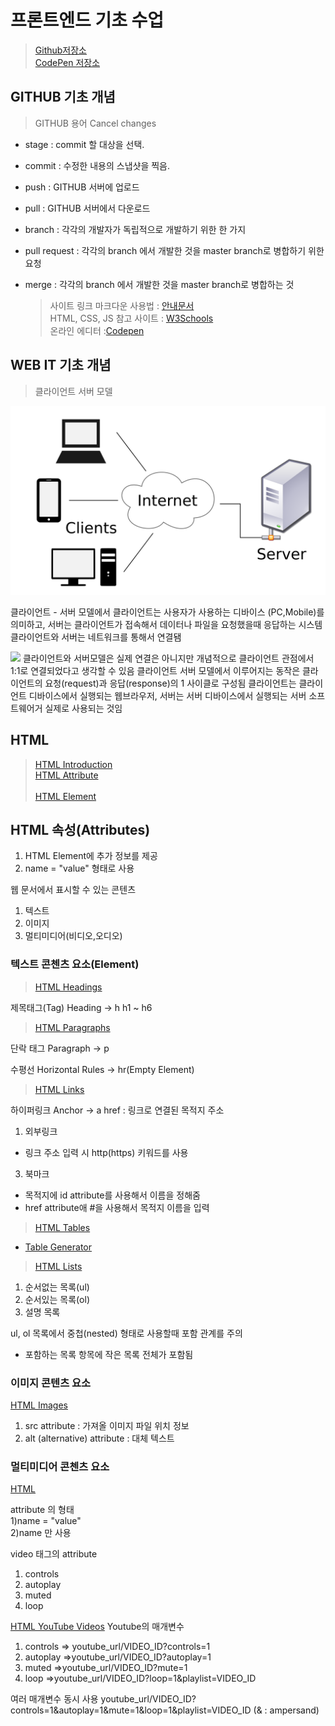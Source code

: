 # 프론트엔드 기초 수업 
> [Github저장소](https://github.com/ministori.yonsei/green_weekend_03)    
> [CodePen 저장소](https://codepen.io/ministori.yonsei)
## GITHUB 기초 개념 

  > GITHUB 용어 Cancel changes
- stage : commit 할 대상을 선택.
- commit : 수정한 내용의 스냅샷을 찍음.
- push : GITHUB 서버에 업로드
- pull : GITHUB 서버에서 다운로드 
- branch : 각각의 개발자가 독립적으로 개발하기 위한 한 가지 
- pull request : 각각의 branch 에서 개발한 것을 master branch로 병합하기 위한 요청   
- merge : 각각의 branch 에서 개발한 것을 master branch로 병합하는 것 


  > 사이트 링크
 마크다운 사용법 : [안내문서](https://github.com/baejihyeon/green_weekend_03/edit/main/README.md)<br/> 
 HTML, CSS, JS 참고 사이트 : [W3Schools](https://www.w3schools.com/css/default.asp)<br/>
 온라인 에디터 :[Codepen](https://codepen.io/trending)
 
 
 ## WEB IT 기초 개념 
 
 > 클라이언트 서버 모델 
 <img src = "https://github.com/baejihyeon/green_weekend_03/blob/main/dd.png" width = "648"/>
 
 클라이언트 - 서버 모델에서 클라이언트는 사용자가 사용하는 디바이스 (PC,Mobile)를 의미하고, 서버는 클라이언트가 접속해서 데이터나 파일을 요청했을때 응답하는 시스템 
클라이언트와 서버는 네트워크를 통해서 연결됌 

 <img src = "https://encrypted-tbn0.gstatic.com/images?q=tbn:ANd9GcTDI2xXw64XnKf7xamh-8-Lr6cZ3Dfo784JTA&usqp=CAU" width = "648"/>
 클라이언트와 서버모델은 실제 연결은 아니지만 개념적으로 클라이언트 관점에서 1:1로 연결되었다고 생각할 수 있음 
 클라이언트 서버 모델에서 이루어지는 동작은 클라이언트의 요청(request)과 응답(response)의 1 사이클로 구성됨 
 클라이언트는 클라이언트 디바이스에서 실행되는 웹브라우저, 서버는 서버 디바이스에서 실행되는 서버 소프트웨어거 실제로 사용되는 것임

## HTML 
> [HTML Introduction](https://www.w3schools.com/html/html_intro.asp)<br/>
> [HTML Attribute](https://www.w3schools.com/html/html_attributes.asp)<br/>   
> [HTML Element](https://www.w3schools.com/html/html_elements.asp)<br/>

## HTML 속성(Attributes)
   1) HTML Element에 추가 정보를 제공
   2) name = "value" 형태로 사용

 웹 문서에서 표시할 수 있는 콘텐츠 
   1) 텍스트
   2) 이미지
   3) 멀티미디어(비디오,오디오)
  
 
 
### 텍스트 콘첸츠 요소(Element) 


>[HTML Headings](https://www.w3schools.com/html/html_headings.asp)<br/>


제목태그(Tag)
Heading -> h 
h1 ~ h6

>[HTML Paragraphs](https://www.w3schools.com/html/html_paragraphs.asp)<br/>

단락 태그
Paragraph -> p

수평선 
Horizontal Rules -> hr(Empty Element)

>[HTML Links](https://www.w3schools.com/html/html_links.asp)


하이퍼링크
Anchor -> a
href : 링크로 연결된 목적지 주소 

1) 외부링크
 -  링크 주소 입력 시 http(https) 키워드를 사용

3) 북마크
 - 목적지에 id attribute를 사용해서 이름을 정해줌
 - href attribute애 #을 사용해서 목적지 이름을 입력

>[HTML Tables](https://www.w3schools.com/html/html_tables.asp)

 - [Table Generator](https://www.tablesgenerator.com/)

>[HTML Lists](https://www.w3schools.com/html/html_lists.asp)

1) 순서없는 목록(ul)
2) 순서있는 목록(ol)
3) 설명 목록

ul, ol 목록에서 중첩(nested) 형태로 사용할때 포함 관계를 주의
  - 포함하는 목록 항목에 작은 목록 전체가 포함됨

### 이미지 콘텐츠 요소 
[HTML Images](https://www.w3schools.com/html/html_images.asp)

1) src attribute :  가져올 이미지 파일 위치 정보
2) alt (alternative) attribute : 대체 텍스트 

### 멀티미디어 콘첸츠 요소 
[HTML](https://www.w3schools.com/html/html5_video.asp)

attribute 의 형태   
1)name = "value"     
2)name 만 사용    
  
video 태그의 attribute    
1) controls
2) autoplay
3) muted
4) loop 

[HTML YouTube Videos](https://www.w3schools.com/html/html_youtube.asp)
Youtube의 매개변수 
1) controls => youtube_url/VIDEO_ID?controls=1
2) autoplay =>youtube_url/VIDEO_ID?autoplay=1
3) muted =>youtube_url/VIDEO_ID?mute=1
4) loop =>youtube_url/VIDEO_ID?loop=1&playlist=VIDEO_ID

여러 매개변수 동시 사용 
youtube_url/VIDEO_ID?controls=1&autoplay=1&mute=1&loop=1&playlist=VIDEO_ID (& : ampersand)


